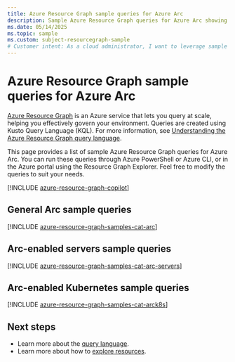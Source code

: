 ```yaml
---
title: Azure Resource Graph sample queries for Azure Arc
description: Sample Azure Resource Graph queries for Azure Arc showing use of resource types and tables to access Azure Arc related resources and properties.
ms.date: 05/14/2025
ms.topic: sample
ms.custom: subject-resourcegraph-sample
# Customer intent: As a cloud administrator, I want to leverage sample queries for Azure Resource Graph related to Azure Arc, so that I can efficiently govern and manage my resources across diverse environments.
---
```


# Azure Resource Graph sample queries for Azure Arc

[Azure Resource Graph](/azure/governance/resource-graph/overview) is an Azure service that lets you query at scale, helping you effectively govern your environment. Queries are created using Kusto Query Language (KQL). For more information, see [Understanding the Azure Resource Graph query language](/azure/governance/resource-graph/concepts/query-language).

This page provides a list of sample Azure Resource Graph queries for Azure Arc. You can run these queries through Azure PowerShell or Azure CLI, or in the Azure portal using the Resource Graph Explorer. Feel free to modify the queries to suit your needs.

[!INCLUDE [azure-resource-graph-copilot](~/reusable-content/ce-skilling/azure/includes/azure-resource-graph-copilot.md)]

## General Arc sample queries

[!INCLUDE [azure-resource-graph-samples-cat-arc](./includes/azure-arc.md)]

## Arc-enabled servers sample queries

[!INCLUDE [azure-resource-graph-samples-cat-arc-servers](./includes/azure-arc-enabled-servers.md)]

## Arc-enabled Kubernetes sample queries

[!INCLUDE [azure-resource-graph-samples-cat-arck8s](./includes/azure-arc-enabled-kubernetes.md)]

## Next steps

- Learn more about the [query language](/azure/governance/resource-graph/concepts/query-language).
- Learn more about how to [explore resources](/azure/governance/resource-graph/concepts/explore-resources).
